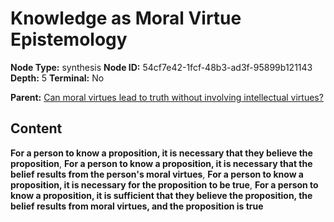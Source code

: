 # Knowledge as Moral Virtue Epistemology

**Node Type:** synthesis
**Node ID:** 54cf7e42-1fcf-48b3-ad3f-95899b121143
**Depth:** 5
**Terminal:** No

**Parent:** [Can moral virtues lead to truth without involving intellectual virtues?](can-moral-virtues-lead-to-truth-without-involving-intellectual-virtues-antithesis-152b3c01-f2d5-4a6a-bd58-84617dea1f7c.md)

## Content

**For a person to know a proposition, it is necessary that they believe the proposition**, **For a person to know a proposition, it is necessary that the belief results from the person's moral virtues**, **For a person to know a proposition, it is necessary for the proposition to be true**, **For a person to know a proposition, it is sufficient that they believe the proposition, the belief results from moral virtues, and the proposition is true**
